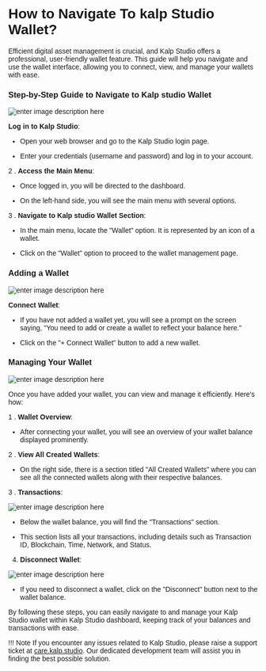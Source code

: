<style>  body { font-family: "Source Sans 3", sans-serif!important; }</style>

<link  href="https://fonts.googleapis.com/css2?family=Source+Sans+3:ital,wght@0,200..900;1,200..900&display=swap"  rel="stylesheet">  <link  rel="stylesheet"  href="https://fonts.googleapis.com/icon?family=Material+Icons">

# How to Navigate To kalp Studio Wallet?

Efficient digital asset management is crucial, and Kalp Studio offers a professional, user-friendly wallet feature. This guide will help you navigate and use the wallet interface, allowing you to connect, view, and manage your wallets with ease.

### **Step-by-Step Guide to Navigate to Kalp studio Wallet**

![enter image description here](https://docs-images-kalp-studio.s3.ap-south-1.amazonaws.com/5.Kalp+studio+wallet/1.png)

**Log in to Kalp Studio**:

-   Open your web browser and go to the Kalp Studio login page.
    
-   Enter your credentials (username and password) and log in to your account.
    

2 . **Access the Main Menu**:

-   Once logged in, you will be directed to the dashboard.
    
-   On the left-hand side, you will see the main menu with several options.
    

3 . **Navigate to Kalp studio Wallet Section**:

-   In the main menu, locate the "Wallet" option. It is represented by an icon of a wallet.
    
-   Click on the "Wallet" option to proceed to the wallet management page.
    

### **Adding a Wallet**

![enter image description here](https://docs-images-kalp-studio.s3.ap-south-1.amazonaws.com/5.Kalp+studio+wallet/2.png)

**Connect Wallet**:

-   If you have not added a wallet yet, you will see a prompt on the screen saying, "You need to add or create a wallet to reflect your balance here."
    
-   Click on the "+ Connect Wallet" button to add a new wallet.
    

### **Managing Your Wallet**

![enter image description here](https://docs-images-kalp-studio.s3.ap-south-1.amazonaws.com/5.Kalp+studio+wallet/3.png)

Once you have added your wallet, you can view and manage it efficiently. Here's how:

1 . **Wallet Overview**:

-   After connecting your wallet, you will see an overview of your wallet balance displayed prominently.
    

2 . **View All Created Wallets**:

-   On the right side, there is a section titled "All Created Wallets" where you can see all the connected wallets along with their respective balances.
    

3 . **Transactions**:

![enter image description here](https://docs-images-kalp-studio.s3.ap-south-1.amazonaws.com/image+%285%29.png)

-   Below the wallet balance, you will find the "Transactions" section.
    
-   This section lists all your transactions, including details such as Transaction ID, Blockchain, Time, Network, and Status.
    

4.  **Disconnect Wallet**:

![enter image description here](https://docs-images-kalp-studio.s3.ap-south-1.amazonaws.com/image+%286%29.png)

-   If you need to disconnect a wallet, click on the "Disconnect" button next to the wallet balance.
    

By following these steps, you can easily navigate to and manage your Kalp Studio wallet within Kalp Studio dashboard, keeping track of your balances and transactions with ease.


!!! Note
    If you encounter any issues related to Kalp Studio, please raise a support ticket at [care.kalp.studio](mailto:care.kalp.studio). Our dedicated development team will assist you in finding the best possible solution.